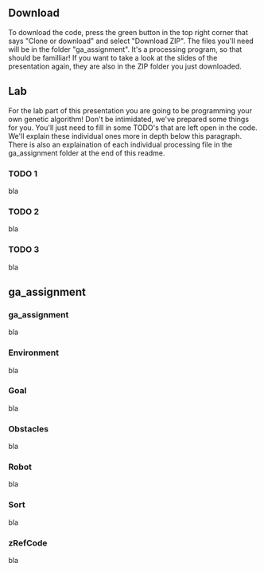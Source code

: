## Download
To download the code, press the green button in the top right corner that says "Clone or download" and select "Download ZIP". The files you'll need will be in the folder "ga_assignment". It's a processing program, so that should be familliar! If you want to take a look at the slides of the presentation again, they are also in the ZIP folder you just downloaded.

## Lab
For the lab part of this presentation you are going to be programming your own genetic algorithm! Don't be intimidated, we've prepared some things for you. You'll just need to fill in some TODO's that are left open in the code. We'll explain these individual ones more in depth below this paragraph. There is also an explaination of each individual processing file in the ga_assignment folder at the end of this readme.

### TODO 1
bla

### TODO 2
bla

### TODO 3
bla

## ga_assignment

### ga_assignment
bla

### Environment
bla

### Goal
bla

### Obstacles
bla

### Robot
bla

### Sort
bla

### zRefCode
bla
